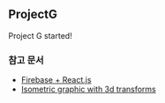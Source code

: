 
## ProjectG

Project G started!

### 참고 문서
 * [Firebase + React.js](https://chanspark.github.io/2017/12/06/Firebase-%EA%B3%B5%EB%B6%80.html)
 * [Isometric graphic with 3d transforms](https://webdesign.tutsplus.com/tutorials/create-an-isometric-layout-with-3d-transforms--cms-27134)